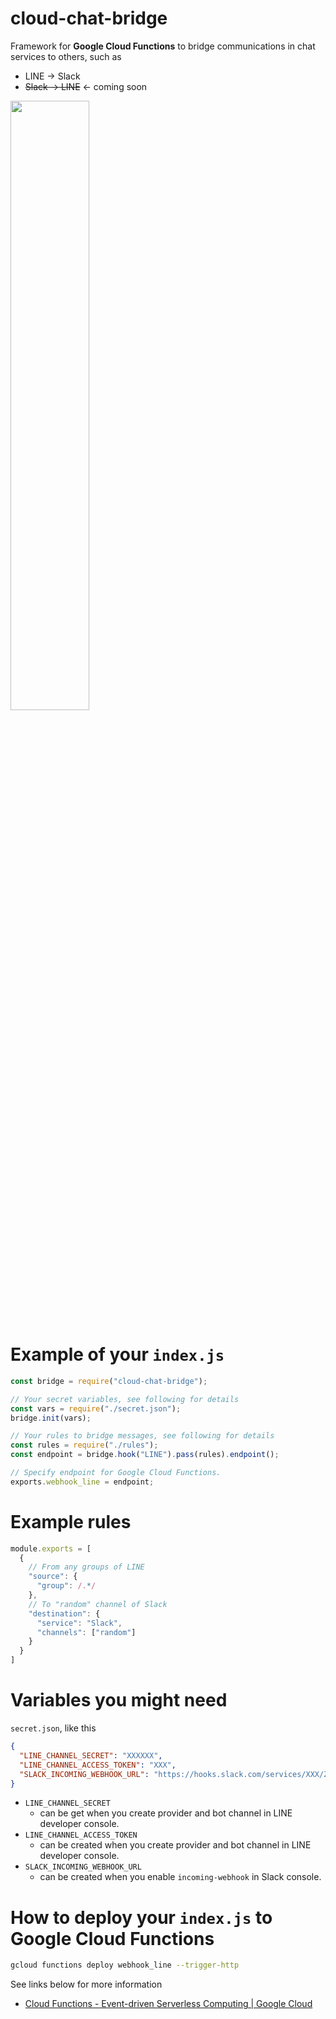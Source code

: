 # cloud-chat-bridge

Framework for **Google Cloud Functions** to bridge communications in chat services to others, such as

- LINE -> Slack
- ~~Slack -> LINE~~ <- coming soon

<img width="50%" src="https://user-images.githubusercontent.com/931554/39858312-25bc1a86-5471-11e8-9266-c21e257fb54d.png" />

# Example of your `index.js`

```javascript
const bridge = require("cloud-chat-bridge");

// Your secret variables, see following for details
const vars = require("./secret.json");
bridge.init(vars);

// Your rules to bridge messages, see following for details
const rules = require("./rules");
const endpoint = bridge.hook("LINE").pass(rules).endpoint();

// Specify endpoint for Google Cloud Functions.
exports.webhook_line = endpoint;
```

# Example rules

```javascript
module.exports = [
  {
    // From any groups of LINE
    "source": {
      "group": /.*/
    },
    // To "random" channel of Slack
    "destination": {
      "service": "Slack",
      "channels": ["random"]
    }
  }
]
```

# Variables you might need

`secret.json`, like this

```json
{
  "LINE_CHANNEL_SECRET": "XXXXXX",
  "LINE_CHANNEL_ACCESS_TOKEN": "XXX",
  "SLACK_INCOMING_WEBHOOK_URL": "https://hooks.slack.com/services/XXX/ZZZ"
}
```

- `LINE_CHANNEL_SECRET`
  - can be get when you create provider and bot channel in LINE developer console.
- `LINE_CHANNEL_ACCESS_TOKEN`
  - can be created when you create provider and bot channel in LINE developer console.
- `SLACK_INCOMING_WEBHOOK_URL`
  - can be created when you enable `incoming-webhook` in Slack console.

# How to deploy your `index.js` to Google Cloud Functions

```sh
gcloud functions deploy webhook_line --trigger-http
```

See links below for more information

- [Cloud Functions - Event-driven Serverless Computing | Google Cloud](https://cloud.google.com/functions/)